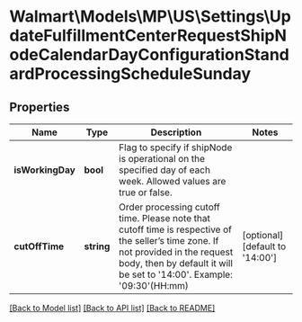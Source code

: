 # Walmart\Models\MP\US\Settings\UpdateFulfillmentCenterRequestShipNodeCalendarDayConfigurationStandardProcessingScheduleSunday

## Properties

Name | Type | Description | Notes
------------ | ------------- | ------------- | -------------
**isWorkingDay** | **bool** | Flag to specify if shipNode is operational on the specified day of each week. Allowed values are true or false. |
**cutOffTime** | **string** | Order processing cutoff time. Please note that cutoff time is respective of the seller’s time zone. If not provided in the request body, then by default it will be set to '14:00'. Example: '09:30'(HH:mm) | [optional] [default to '14:00']


[[Back to Model list]](./) [[Back to API list]](../../../../../README.md#supported-apis) [[Back to README]](../../../../../README.md)
